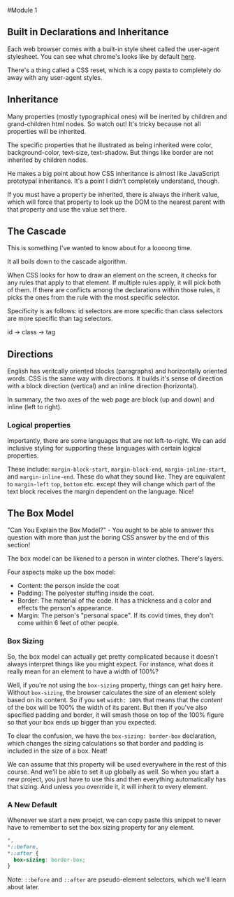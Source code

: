 #Module 1

## Built in Declarations and Inheritance

Each web browser comes with a built-in style sheet called the user-agent stylesheet. You can see what chrome's looks like 
by default [here](https://source.chromium.org/chromium/chromium/src/+/master:third_party/blink/renderer/core/html/resources/html.css).

There's a thing called a CSS reset, which is a copy pasta to completely do away with any user-agent styles. 

## Inheritance

Many properties (mostly typographical ones) will be inerited by children and grand-children html nodes. So watch out! 
It's tricky because not all properties will be inherited. 

The specific properties that he illustrated as being inherited were color, background-color, text-size, text-shadow. But things like
border are not inherited by children nodes. 

He makes a big point about how CSS inheritance is almost like JavaScript prototypal inheritance. It's a point I didn't 
completely understand, though. 

If you must have a property be inherited, there is always the inherit value, which will force that property to look up the DOM to the nearest parent with that property 
and use the value set there. 


## The Cascade

This is something I've wanted to know about for a loooong time. 

It all boils down to the cascade algorithm. 

When CSS looks for how to draw an element on the screen, it checks for any rules that apply to that element. If multiple rules apply, it will pick both of them.
If there are conflicts among the declarations within those rules, it picks the ones from the rule with the most specific selector.

Specificity is as follows: id selectors are more specific than class selectors are more specific than tag selectors. 

id -> class -> tag

## Directions

English has veritcally oriented blocks (paragraphs) and horizontally oriented words. CSS is the same way with directions. 
It builds it's sense of direction with a block direction (vertical) and an inline direction (horizontal). 

In summary, the two axes of the web page are block (up and down) and inline (left to right).

### Logical properties

Importantly, there are some languages that are not left-to-right. We can add inclusive styling for supporting these languages with certain logical properties. 

These include: `margin-block-start`, `margin-block-end`, `margin-inline-start`, and `margin-inline-end`. These do what they sound like. They are equivalent to 
`margin-left` `top`, `bottom` etc. except they will change which part of the text block receives the margin dependent on the language. Nice!

## The Box Model

"Can You Explain the Box Model?" - You ought to be able to answer this question with more than just the boring CSS answer by the end of this section!

The box model can be likened to a person in winter clothes. There's layers.

Four aspects make up the box model:
- Content: the person inside the coat
- Padding: The polyester stuffing inside the coat.
- Border: The material of the code. It has a thickness and a color and effects the person's appearance.
- Margin: The person's "personal space". If its covid times, they don't come within 6 feet of other people. 

### Box Sizing

So, the box model can actually get pretty complicated because it doesn't always interpret things like you might expect. For instance, 
what does it really mean for an element to have a width of 100%? 

Well, if you're not using the `box-sizing` property, things can get hairy here. Without `box-sizing`, the browser calculates the size of an element solely based on its content. 
So if you set `width: 100%` that means that the _content_ of the box will be 100% the width of its parent. But then if you've also specified padding and border, it will smash those on top
of the 100% figure so that your box ends up bigger than you expected. 

To clear the confusion, we have the `box-sizing: border-box` declaration, which changes the sizing calculations so that border and padding is included in the size of a box. Neat! 

We can assume that this property will be used everywhere in the rest of this course. And we'll be able to set it up globally as well. So when you start a new project, you just have to use this
and then everything automatically has that sizing. And unless you overrride it, it will inherit to every element. 

### A New Default

Whenever we start a new proejct, we can copy paste this snippet to never have to remember to set the box sizing property for any element. 

```CSS
*,
*::before,
*::after {
  box-sizing: border-box;
}
```

Note: `::before` and `::after` are pseudo-element selectors, which we'll learn about later. 

